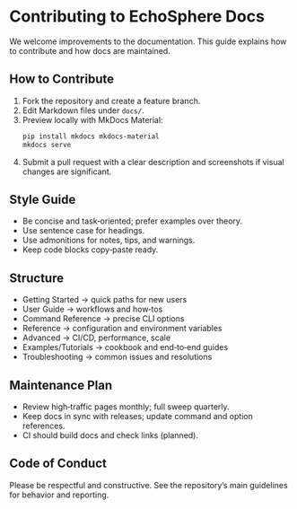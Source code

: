 # Contributing to EchoSphere Docs

We welcome improvements to the documentation. This guide explains how to contribute and how docs are maintained.

## How to Contribute
1. Fork the repository and create a feature branch.
2. Edit Markdown files under `docs/`.
3. Preview locally with MkDocs Material:
   ```sh
   pip install mkdocs mkdocs-material
   mkdocs serve
   ```
4. Submit a pull request with a clear description and screenshots if visual changes are significant.

## Style Guide
- Be concise and task‑oriented; prefer examples over theory.
- Use sentence case for headings.
- Use admonitions for notes, tips, and warnings.
- Keep code blocks copy‑paste ready.

## Structure
- Getting Started → quick paths for new users
- User Guide → workflows and how‑tos
- Command Reference → precise CLI options
- Reference → configuration and environment variables
- Advanced → CI/CD, performance, scale
- Examples/Tutorials → cookbook and end‑to‑end guides
- Troubleshooting → common issues and resolutions

## Maintenance Plan
- Review high‑traffic pages monthly; full sweep quarterly.
- Keep docs in sync with releases; update command and option references.
- CI should build docs and check links (planned).

## Code of Conduct
Please be respectful and constructive. See the repository’s main guidelines for behavior and reporting.
